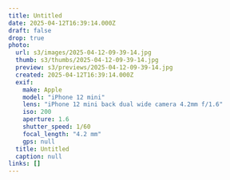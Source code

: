 ```yaml
---
title: Untitled
date: 2025-04-12T16:39:14.000Z
draft: false
drop: true
photo:
  url: s3/images/2025-04-12-09-39-14.jpg
  thumb: s3/thumbs/2025-04-12-09-39-14.jpg
  preview: s3/previews/2025-04-12-09-39-14.jpg
  created: 2025-04-12T16:39:14.000Z
  exif:
    make: Apple
    model: "iPhone 12 mini"
    lens: "iPhone 12 mini back dual wide camera 4.2mm f/1.6"
    iso: 200
    aperture: 1.6
    shutter_speed: 1/60
    focal_length: "4.2 mm"
    gps: null
  title: Untitled
  caption: null
links: []
---
```

